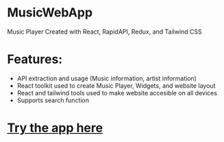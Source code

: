 # MusicWebApp

Music Player Created with React, RapidAPI, Redux, and Tailwind CSS

# Features:
* API extraction and usage (Music information, artist information)
* React toolkit used to create Music Player, Widgets, and website layout
* React and tailwind tools used to make website accesible on all devices
* Supports search function

# [Try the app here](https://elyghthao.github.io/MusicWebApp/)
